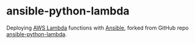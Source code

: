ansible-python-lambda
=====================

Deploying [AWS Lambda][lambda] functions with [Ansible][ansible],
forked from GitHub repo [ansible-python-lambda][github].

[lambda]: https://aws.amazon.com/lambda/
[ansible]: https://www.ansible.com/
[github]: https://github.com/YPlan/ansible-python-lambda

